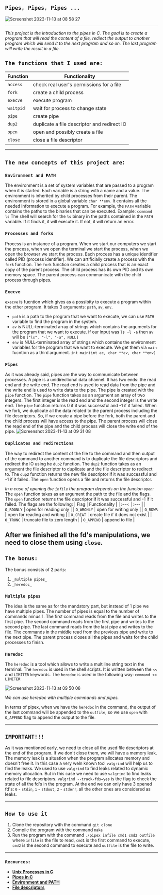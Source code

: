 ## ```Pipes, Pipes, Pipes ...```
![Screenshot 2023-11-13 at 08 58 27](https://github.com/AshParker19/42_pipex/assets/117525743/13c1076b-a26f-4d78-9b84-2e8e5f96c13d)

---

_This project is the introduction to the pipes in C. The goal is to create a program that will read the content of a file, rediect the output to another program which will send it to the next program and so on. The last program will write the result in a file._

## ```The functions that I used are:```
| Function | Functionality |
| --- | --- |
| ```access``` | check real user's permissions for a file |
| ```fork``` | create a child process |
| ```execve``` | execute program |
| ```waitpid``` | wait for process to change state |
| ```pipe``` | create pipe |
| ```dup2``` | duplicate a file descriptor and redirect IO|
| ```open``` | open and possibly create a file |
| ```close``` | close a file descriptor |

---

## ```The new concepts of this project are```:

### `Environment and PATH`

The environment is a set of system variables that are passed to a program when it is started. Each variable is a string with a name and a value. The environment is inherited by child processes from their parent. The environment is stored in a global variable ```char **env```.
It contains all the needed information to execute a program. For example, the ```PATH``` variable contains the paths to the binaries that can be executed.
Example:
```command ls```
The shell will search for the ```ls``` binary in the paths contained in the ```PATH``` variable. If it finds it, it will execute it. If not, it will return an error.

### ```Processes and forks```
Process is an instance of a program. When we start our computers we start the process, when we open the terminal we start the process, when we open the browser we start the process. Each process has a unique identifier called PID (process identifier). We can artificially create a process with the ```fork``` function. The ```fork``` function creates a child process that is an exact copy of the parent process. The child process has its own PID and its own memory space. The parent process can communicate with the child process through pipes.

### ```Execve```
`execve` is fucntion which gives as a possibity to execute a program within the other program. It takes 3 arguments: `path`, `av`, `env`.
* `path` is a path to the program that we want to execute, we can use `PATH` variable to find the program in the system.
* `av` is NULL-terminated array of strings which contains the arguments for the program that we want to execute.
    if our input was `ls -l -a` then `av` will be `["ls", "-l", "-a", NULL]`
*  `env` is NULL-terminated array of strings which contains the environment variables for the program that we want to execute.
    We get them via `main` fucntion as a third argument.
    `int main(int ac, char **av, char **env)`

### ```Pipes```
As it was already said, pipes are the way to communicate between processes. A pipe is a unidirectional data channel. It has two ends: the read end and the write end. The read end is used to read data from the pipe and the write end is used to write data to the pipe. The pipe is created with the ```pipe``` function. The ```pipe``` function takes as an argument an array of two integers. The first integer is the read end and the second integer is the write end. The ```pipe``` function returns 0 if it was successful and -1 if it failed.
When we fork, we duplicate all the data related to the parent process including the file descriptors. So, if we create a pipe before the fork, both the parent and the child process will have access to the pipe. The parent process will close the read end of the pipe and the child process will close the write end of the pipe. 
![Screenshot 2023-11-13 at 09 31 08](https://github.com/AshParker19/42_pipex/assets/117525743/15da8c9d-07a8-4752-855e-2340fef0caca)

### ```Duplicates and redirections```
The way to redirect the content of the file to the command and then output of the command to another command is to duplicate the file descriptors and redirect the IO using he ```dup2``` function. The ```dup2``` function takes as an argument the file descriptor to duplicate and the file descriptor to redirect to. The ```dup2``` function returns the new file descriptor if it was successful and -1 if it failed. The ```open``` function opens a file and returns the file descriptor. 

_In a case of opening the `infile` the program depends on the funcion `open`:_
The ```open``` function takes as an argument the path to the file and the flags. The ```open``` function returns the file descriptor if it was successful and -1 if it failed. The flags are the following:
| Flag | Functionality |
| :---: | :--- |
| ```O_RDONLY``` | open for reading only |
| ```O_WRONLY``` | open for writing only |
| ```O_RDWR``` | open for reading and writing |
| ```O_CREAT``` | create file if it does not exist |
| ```O_TRUNC``` | truncate file to zero length |
| ```O_APPEND``` | append to file |

**After we finished all the fd's manipulations, we need to close them using `close`.**
---

## `The bonus:`
The bonus consists of 2 parts:
1. `_multiple pipes_`
2. `_heredoc_`

### `Multiple pipes`
The idea is the same as for the mandatory part, but instead of 1 pipe we have multiple pipes. The number of pipes is equal to the number of commands minus 1. The first command reads from the file and writes to the first pipe. The second command reads from the first pipe and writes to the second pipe. The last command reads from the last pipe and writes to the file. The commands in the middle read from the previous pipe and write to the next pipe. The parent process closes all the pipes and waits for the child processes to finish.

### `Heredoc`
The `heredoc` is a tool which allows to write a multiline string text in the terminal. The `heredoc` is used in the shell scripts. It is written between the ```<<``` and ```LIMITER``` keywords. The `heredoc` is used in the following way:
```command << LIMITER```

![Screenshot 2023-11-13 at 09 50 08](https://github.com/AshParker19/42_pipex/assets/117525743/bb98d030-f3c0-4edc-a2f7-9d8953e5c3b9)

_We can use heredoc with multiple commands and pipes._

In terms of pipex, when we have the `heredoc` in the command, the output of the last command will be appended to the `outfile`, so we use `open`
with `O_APPEND` flag to append the output to the file.

---

## `IMPORTANT!!!`
As it was mentioned early, we need to close all the used file descriptors at the end of the program. If we don't close them, we will have a memory leak. The memory leak is a situation when the program allocates memory and doesn't free it. 
In this case a very weln known tool `valgrind` will help us to find the leaks.
We used to use `valgrind` to find leaks related to dynamic memory allocation. But in this case we need to use `valgrind` to find leaks related to file descriptors.
`valgrind --track-fds=yes` is the flag to check the state of all the fd's in the program.
At the end we can only have 3 opened fd's: `0` - `stdin`, `1` - `stdout`, `2` - `stderr`, all the other ones are considered as leaks.

---

## ```How to use it```
1. Clone the repository with the command ```git clone```
2. Compile the program with the command ```make```
3. Run the program with the command ```./pipex infile cmd1 cmd2 outfile``` where ```infile``` is the file to read, ```cmd1``` is the first command to execute, ```cmd2``` is the second command to execute and ```outfile``` is the file to write.

---

### ```Recources:```
- [**Unix Processes in C**](https://youtube.com/playlist?list=PLfqABt5AS4FkW5mOn2Tn9ZZLLDwA3kZUY&si=x-rILlIutnl-Okes)
- [**Pipes in C**](https://youtu.be/uHH7nHkgZ4w?si=YVMnzdPH-JNMdFRT)
- [**Environment and PATH**](https://www.geeksforgeeks.org/environment-variables-in-linux-unix/)
- [**File descriptors**](https://www.codequoi.com/en/handling-a-file-by-its-descriptor-in-c/)
